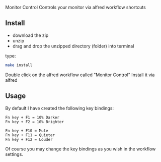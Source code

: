 
Monitor Control
Controls your monitor via alfred workflow shortcuts

Install
----
* download the zip
* unzip
* drag and drop the unzipped directory (folder) into terminal


type: 

```bash
make install
```

Double click on the alfred workflow called "Monitor Control"
Install it via alfred

Usage
----
By default I have created the following key bindings:
```
Fn key + F1 = 10% Darker
Fn key + F2 = 10% Brighter 

Fn key + F10 = Mute
Fn key + F11 = Quieter
Fn key + F12 = Louder

```
Of course you may change the key bindings as you wish in the workflow settings. 

